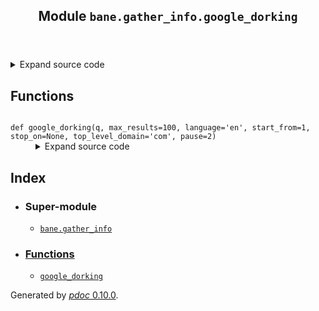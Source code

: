 <body>
<main>
<article id="content">
<header>
<h1 class="title">Module <code>bane.gather_info.google_dorking</code></h1>
</header>
<section id="section-intro">
<details class="source">
<summary>
<span>Expand source code</span>
</summary>
<pre><code class="python">from googlesearch import search

def google_dorking(
    q,
    max_results=100,
    language=&#34;en&#34;,
    start_from=1,
    stop_on=None,
    top_level_domain=&#34;com&#34;,
    pause=2,
):
    j = []
    j += search(
        q,
        num=max_results,
        lang=language,
        start=start_from,
        stop=stop_on,
        tld=&#34;com&#34;,
        pause=2,
    )
    l = []
    for x in j:
        if x not in l:
            l.append(x)
    return l</code></pre>
</details>
</section>
<section>
</section>
<section>
</section>
<section>
<h2 class="section-title" id="header-functions">Functions</h2>
<dl>
<dt id="bane.gather_info.google_dorking.google_dorking"><code class="name flex">
<span>def <span class="ident">google_dorking</span></span>(<span>q, max_results=100, language='en', start_from=1, stop_on=None, top_level_domain='com', pause=2)</span>
</code></dt>
<dd>
<div class="desc"></div>
<details class="source">
<summary>
<span>Expand source code</span>
</summary>
<pre><code class="python">def google_dorking(
    q,
    max_results=100,
    language=&#34;en&#34;,
    start_from=1,
    stop_on=None,
    top_level_domain=&#34;com&#34;,
    pause=2,
):
    j = []
    j += search(
        q,
        num=max_results,
        lang=language,
        start=start_from,
        stop=stop_on,
        tld=&#34;com&#34;,
        pause=2,
    )
    l = []
    for x in j:
        if x not in l:
            l.append(x)
    return l</code></pre>
</details>
</dd>
</dl>
</section>
<section>
</section>
</article>
<nav id="sidebar">
<h1>Index</h1>
<div class="toc">
<ul></ul>
</div>
<ul id="index">
<li><h3>Super-module</h3>
<ul>
<li><code><a title="bane.gather_info" href="index.md">bane.gather_info</a></code></li>
</ul>
</li>
<li><h3><a href="#header-functions">Functions</a></h3>
<ul class="">
<li><code><a title="bane.gather_info.google_dorking.google_dorking" href="#bane.gather_info.google_dorking.google_dorking">google_dorking</a></code></li>
</ul>
</li>
</ul>
</nav>
</main>
<footer id="footer">
<p>Generated by <a href="https://pdoc3.github.io/pdoc" title="pdoc: Python API documentation generator"><cite>pdoc</cite> 0.10.0</a>.</p>
</footer>
</body>
</html>